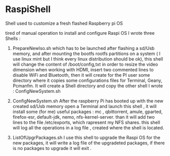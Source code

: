 # RaspiShell
Shell used to customize a fresh flashed Raspberry pi OS 

tired of manual operation to install and configure Raspi OS I wrote three Shells :

1) PrepareNewIso.sh 
which has to be launched after flashing a sd/Usb memory, and after mounting the bootfs rootfs partitions on a system ( I use linux mint but I think every linux distribution should be ok), this shell will change the content of /boot/config,txt in order to resize the video dimension when working with HDMI, insert two commented lines to disable WiFi and Bluetooth, then it will create for the PI user some directory where it copies some configurations files for Terminal, Geany, Pcmanfm. It will create a Shell directory and copy the other shell I wrote : ConfigNewSystem.sh

2) ConfigNewSystem.sh
After the raspberry Pi has booted up with the new created sd/Usb memory open a Terminal and launch this shell , it will install some (for me) useful packages : mc , qbittorrent, amule, gparted, firefox-esr, default-jdk, nemo,  nfs-kernel-server. than it will add two lines to the file /etc/exports, which rapresent my NFS shares.
this shell will log all the operations in a log file , created where the shell is located. 


3) ListOfUpgrPackages.sh 
I use this shell to upgrade the Raspi OS for the new  packages, it will write a log file of the upgradeted packages, if there is no packages to upgrade it will exit .

